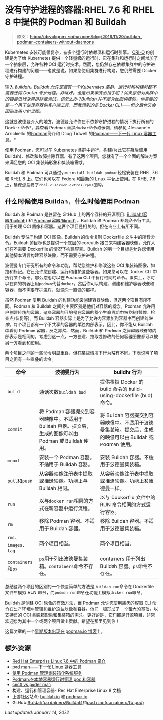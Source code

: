 # 没有守护进程的容器:RHEL 7.6 和 RHEL 8 中提供的 Podman 和 Buildah

> 原文：<https://developers.redhat.com/blog/2018/11/20/buildah-podman-containers-without-daemons>

Kubernetes 安装可能很复杂，有多个运行时依赖项和运行时引擎。 [CRI-O](http://cri-o.io/) 的创建是为了给 Kubernetes 提供一个轻量级的运行时，它在集群和运行时之间增加了一个抽象层，允许各种 OCI 运行时技术。然而，您仍然存在依赖集群中的守护进程进行构建的问题——也就是说，如果您使用集群进行构建，您仍然需要 Docker 守护进程。

输入 *Buildah。Buildah 允许您拥有一个 Kubernetes 集群，运行时和构建时都不需要任何 Docker 守护进程。非常好。但是如果事情出错了呢？如果您想对集群中的容器进行故障排除或调试，该怎么办？Buildah 并不是为此而构建的，你需要的是一个用于处理容器的客户端工具，而我想到的是 Docker CLI——但之后你又会回到使用守护进程。*

这就是波德曼介入的地方。波德曼允许你在不依赖守护进程的情况下执行所有的 Docker 命令*。要查看 Podman 替换`docker`命令的示例，请参见 Alessandro Arrichiello 的[Podman](https://developers.redhat.com/blog/2018/08/29/intro-to-podman/)简介和 Doug Tidwell 的[Podman——下一代 Linux 容器工具](https://developers.redhat.com/articles/podman-next-generation-linux-container-tools/)。*

使用 Podman，您可以在 Kubernetes 集群中运行、构建(为此它在幕后调用 Buildah)、修改和故障排除容器。有了这两个项目，您就有了一个全面的解决方案来满足您的 OCI 集装箱形象和集装箱需求。

Buildah 和 Podman 可以通过`yum install buildah podman`轻松安装在 RHEL 7.6 和 RHEL 8 上。它们也可以在 Fedora 和最新的 Linux 平台上使用。在 RHEL 7.6 上，确保您启用了`rhel-7-server-extras-rpms`回购。

## 什么时候使用 Buildah，什么时候使用 Podman

Buildah 和 Podman 是驻留在 GitHub 上的两个互补的开源项目: [Buildah(容器/buildah)](https://github.com/containers/buildah) 和 [Podman(容器/libpod)](https://github.com/containers/libpod) 。Buildah 和 Podman 都是命令行工具，用于处理 OCI 图像和容器。这两个项目是相关的，但在专业上有所不同。

Buildah 专注于构建 OCI 图像。Buildah 的命令复制 Dockerfile 文件中的所有命令。Buildah 的目标也是提供一个底层的 coreutils 接口来构建容器映像，允许人们在不需要 Dockerfile 的情况下构建容器。Buildah 的另一个目标是允许您使用其他脚本语言构建容器映像，而不需要守护进程。

波德曼专门研究所有的命令和功能，帮助您维护和修改这些 OCI 集装箱图像，如拉和标记。它还允许您创建、运行和维护这些容器。如果您可以在 Docker CLI 中执行某个命令，那么您也可以在 Podman CLI 中执行相同的命令。事实上，你可以在你的机器上用`podman`代替`docker`，然后你可以构建、创建和维护容器映像和容器，而不需要守护进程，就像你一直做的那样。

虽然 Podman 使用 Buildah 的构建功能来创建容器映像，但这两个项目有所不同。Podman 和 Buildah 之间的主要区别是他们对容器的概念。Podman 允许用户创建传统的容器，这些容器的目的是在容器的整个生命周期中被控制(暂停、检查点/恢复等)。而 Buildah 容器实际上是为了允许内容添加到容器中而创建的*映像*。每个项目都有一个不共享的容器的单独内部表示。因此，你不能从 Buildah 中看到 Podman 容器，反之亦然。然而，Buildah 和 Podman 之间容器映像的内部表示是相同的。考虑到这一点，一方创建、拉取或修改的任何容器图像都可以被另一方看到和使用。

两个项目之间的一些命令明显重叠，但在某些情况下行为略有不同。下表说明了项目之间有一些重叠的命令。

| 命令 | 波德曼行为 | buildhr 行为 |
| --- | --- | --- |
| `build` | 通话次数`buildah bud` | 提供模拟 Docker 的 build 命令的 build-using-dockerfile (bud)命令。 |
| `commit` | 将 Podman 容器提交到容器映像中。不适用于 Buildah 容器。提交后，生成的图像可以由 Podman 或 Buildah 使用。 | 将 Buildah 容器提交到容器映像中。不适用于波德曼集装箱。提交后，生成的映像可以由 Buildah 或 Podman 使用。 |
| `mount` | 安装一个 Podman 容器。不适用于 Buildah 容器。 | 安装 Buildah 容器。不适用于波德曼集装箱。 |
| `pull`和`push` | 从容器映像注册表中提取或推送映像。功能上与 Buildah 相同。 | 从容器映像注册表中提取或推送映像。功能上和波德曼一样。 |
| `run` | 以与`docker run`相同的方式在新容器中运行流程。 | 以与 Dockerfile 文件中的 RUN 命令相同的方式运行容器。 |
| `rm` | 移除 Podman 容器。不适用于 Buildah 容器。 | 移除 Buildah 容器。不适用于波德曼集装箱。 |
| `rmi`、`images`、`tag` | 两个项目相当。 | 两个项目相当。 |
| `containers`和`ps` | `ps`用于列出波德曼集装箱。`containers`命令不存在。 | containers 用于列出 Buildah 容器。`ps`命令不存在。 |

总结这两个项目的区别的一个快速简单的方法是,`buildah run`命令在 Dockerfile 文件中模拟 RUN 命令，而`podman run`命令在功能上模拟`docker run`命令。

Buildah 是创建 OCI 映像的有效方法，而 Podman 允许您使用熟悉的容器 CLI 命令在生产环境中管理和维护这些映像和容器。他们一起形成了一个强大的基础，以支持您的 OCI 集装箱形象和集装箱的需求。更好的是，它们都是开源项目，非常欢迎您为其中一个或两个项目做出贡献。希望在那里见到你！

这篇文章的一个[早期版本出现在](https://podman.io/blogs/2018/10/31/podman-buildah-relationship.html) [podman.io 博客](https://podman.io/blogs/)上。

## 额外资源

*   [Red Hat Enterprise Linux 7.6 中的 Podman 简介](https://developers.redhat.com/blog/2018/08/29/intro-to-podman/)
*   [pod man——下一代 Linux 容器工具](https://developers.redhat.com/articles/podman-next-generation-linux-container-tools/)
*   [使用 Podman 管理集装箱化系统服务](https://developers.redhat.com/blog/2018/11/29/managing-containerized-system-services-with-podman/)
*   [Podman:在本地容器运行时管理 pod 和容器](https://developers.redhat.com/blog/2019/01/15/podman-managing-containers-pods/)
*   [crictl vs poder man](https://blog.openshift.com/crictl-vs-podman/)
*   构建、运行和管理容器- Red Hat Enterprise Linux 8 文档
*   上游社区站点: [buildah.io](https://buildah.io/) 和 [podman.io](https://podman.io/)
*   GitHub:[Buildah(containers/Buildah)](https://github.com/containers/buildah)和[pod man(containers/lib pod)](https://github.com/containers/libpod)

*Last updated: January 14, 2022*